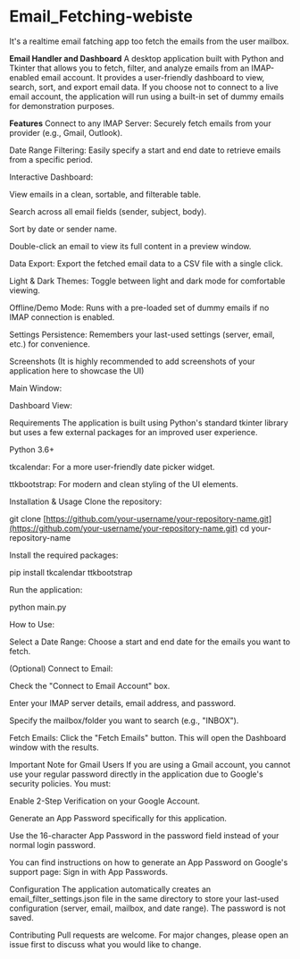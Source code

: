 # Email_Fetching-webiste
It's a realtime email fatching app too fetch the emails from the user mailbox.

**Email Handler and Dashboard**
A desktop application built with Python and Tkinter that allows you to fetch, filter, and analyze emails from an IMAP-enabled email account. It provides a user-friendly dashboard to view, search, sort, and export email data. If you choose not to connect to a live email account, the application will run using a built-in set of dummy emails for demonstration purposes.

**Features**
Connect to any IMAP Server: Securely fetch emails from your provider (e.g., Gmail, Outlook).

Date Range Filtering: Easily specify a start and end date to retrieve emails from a specific period.

Interactive Dashboard:

View emails in a clean, sortable, and filterable table.

Search across all email fields (sender, subject, body).

Sort by date or sender name.

Double-click an email to view its full content in a preview window.

Data Export: Export the fetched email data to a CSV file with a single click.

Light & Dark Themes: Toggle between light and dark mode for comfortable viewing.

Offline/Demo Mode: Runs with a pre-loaded set of dummy emails if no IMAP connection is enabled.

Settings Persistence: Remembers your last-used settings (server, email, etc.) for convenience.

Screenshots
(It is highly recommended to add screenshots of your application here to showcase the UI)

Main Window:

Dashboard View:

Requirements
The application is built using Python's standard tkinter library but uses a few external packages for an improved user experience.

Python 3.6+

tkcalendar: For a more user-friendly date picker widget.

ttkbootstrap: For modern and clean styling of the UI elements.

Installation & Usage
Clone the repository:

git clone [https://github.com/your-username/your-repository-name.git](https://github.com/your-username/your-repository-name.git)
cd your-repository-name

Install the required packages:

pip install tkcalendar ttkbootstrap

Run the application:

python main.py

How to Use:

Select a Date Range: Choose a start and end date for the emails you want to fetch.

(Optional) Connect to Email:

Check the "Connect to Email Account" box.

Enter your IMAP server details, email address, and password.

Specify the mailbox/folder you want to search (e.g., "INBOX").

Fetch Emails: Click the "Fetch Emails" button. This will open the Dashboard window with the results.

Important Note for Gmail Users
If you are using a Gmail account, you cannot use your regular password directly in the application due to Google's security policies. You must:

Enable 2-Step Verification on your Google Account.

Generate an App Password specifically for this application.

Use the 16-character App Password in the password field instead of your normal login password.

You can find instructions on how to generate an App Password on Google's support page: Sign in with App Passwords.

Configuration
The application automatically creates an email_filter_settings.json file in the same directory to store your last-used configuration (server, email, mailbox, and date range). The password is not saved.

Contributing
Pull requests are welcome. For major changes, please open an issue first to discuss what you would like to change.
